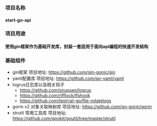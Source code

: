 ### 项目名称 
#### start-go-api
### 项目用途
#### 使用gin框架作为基础开发库，封装一套适用于面向api编程的快速开发结构
### 基础组件

- gin框架     项目地址: https://github.com/gin-gonic/gin
- yaml配置库 项目地址: https://github.com/go-yaml/yaml
- logrus日志库以及相关钩子
    - https://github.com/sirupsen/logrus
    - https://github.com/rifflock/lfshook
    - https://github.com/lestrrat-go/file-rotatelogs
- gorm v2 对象关联映射库 项目地址: https://github.com/go-gorm/gorm
- strutil 常用工具库 项目地址: https://github.com/gookit/goutil/tree/master/strutil